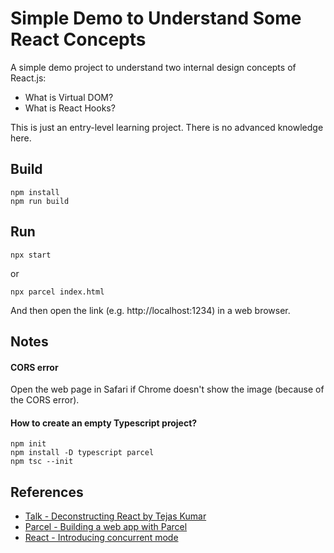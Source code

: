 # Simple Demo to Understand Some React Concepts
A simple demo project to understand two internal design concepts of React.js:
- What is Virtual DOM?
- What is React Hooks?

This is just an entry-level learning project. There is no advanced knowledge here.

## Build
```
npm install
npm run build
```

## Run
```
npx start
```

or

```
npx parcel index.html
```

And then open the link (e.g. http://localhost:1234) in a web browser.

## Notes
#### CORS error
Open the web page in Safari if Chrome doesn't show the image (because of the CORS error).

#### How to create an empty Typescript project?
```
npm init
npm install -D typescript parcel
npm tsc --init
```

## References
- [Talk - Deconstructing React by Tejas Kumar](https://www.youtube.com/watch?v=f2mMOiCSj5c&ab_channel=CodingTech)
- [Parcel - Building a web app with Parcel](https://parceljs.org/getting-started/webapp/)
- [React - Introducing concurrent mode](https://reactjs.org/docs/concurrent-mode-intro.html)
